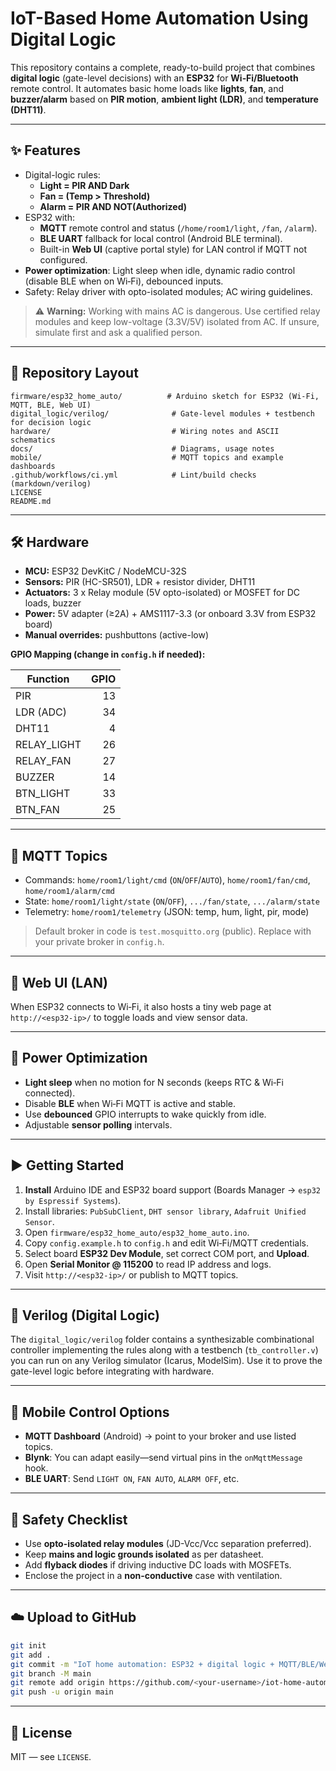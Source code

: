 
# IoT-Based Home Automation Using Digital Logic

This repository contains a complete, ready-to-build project that combines **digital logic** (gate-level decisions) with an **ESP32** for **Wi‑Fi/Bluetooth** remote control. It automates basic home loads like **lights**, **fan**, and **buzzer/alarm** based on **PIR motion**, **ambient light (LDR)**, and **temperature (DHT11)**.

---

## ✨ Features

- Digital-logic rules:
  - **Light = PIR AND Dark**
  - **Fan = (Temp > Threshold)**
  - **Alarm = PIR AND NOT(Authorized)**
- ESP32 with:
  - **MQTT** remote control and status (`/home/room1/light`, `/fan`, `/alarm`).
  - **BLE UART** fallback for local control (Android BLE terminal).
  - Built-in **Web UI** (captive portal style) for LAN control if MQTT not configured.
- **Power optimization**: Light sleep when idle, dynamic radio control (disable BLE when on Wi‑Fi), debounced inputs.
- Safety: Relay driver with opto-isolated modules; AC wiring guidelines.

> ⚠️ **Warning:** Working with mains AC is dangerous. Use certified relay modules and keep low-voltage (3.3V/5V) isolated from AC. If unsure, simulate first and ask a qualified person.

---

## 🧩 Repository Layout

```
firmware/esp32_home_auto/          # Arduino sketch for ESP32 (Wi‑Fi, MQTT, BLE, Web UI)
digital_logic/verilog/              # Gate-level modules + testbench for decision logic
hardware/                           # Wiring notes and ASCII schematics
docs/                               # Diagrams, usage notes
mobile/                             # MQTT topics and example dashboards
.github/workflows/ci.yml            # Lint/build checks (markdown/verilog)
LICENSE
README.md
```

---

## 🛠️ Hardware

- **MCU:** ESP32 DevKitC / NodeMCU-32S
- **Sensors:** PIR (HC-SR501), LDR + resistor divider, DHT11
- **Actuators:** 3 x Relay module (5V opto-isolated) or MOSFET for DC loads, buzzer
- **Power:** 5V adapter (≥2A) + AMS1117-3.3 (or onboard 3.3V from ESP32 board)
- **Manual overrides:** pushbuttons (active-low)

**GPIO Mapping (change in `config.h` if needed):**

| Function         | GPIO |
|------------------|-----:|
| PIR              | 13   |
| LDR (ADC)        | 34   |
| DHT11            | 4    |
| RELAY_LIGHT      | 26   |
| RELAY_FAN        | 27   |
| BUZZER           | 14   |
| BTN_LIGHT        | 33   |
| BTN_FAN          | 25   |

---

## 🔗 MQTT Topics

- Commands: `home/room1/light/cmd` (`ON`/`OFF`/`AUTO`), `home/room1/fan/cmd`, `home/room1/alarm/cmd`
- State:    `home/room1/light/state` (`ON`/`OFF`), `.../fan/state`, `.../alarm/state`
- Telemetry: `home/room1/telemetry` (JSON: temp, hum, light, pir, mode)

> Default broker in code is `test.mosquitto.org` (public). Replace with your private broker in `config.h`.

---

## 📶 Web UI (LAN)

When ESP32 connects to Wi‑Fi, it also hosts a tiny web page at `http://<esp32-ip>/` to toggle loads and view sensor data.

---

## 🔋 Power Optimization

- **Light sleep** when no motion for N seconds (keeps RTC & Wi‑Fi connected).
- Disable **BLE** when Wi‑Fi MQTT is active and stable.
- Use **debounced** GPIO interrupts to wake quickly from idle.
- Adjustable **sensor polling** intervals.

---

## ▶️ Getting Started

1. **Install** Arduino IDE and ESP32 board support (Boards Manager → `esp32 by Espressif Systems`).
2. Install libraries: `PubSubClient`, `DHT sensor library`, `Adafruit Unified Sensor`.
3. Open `firmware/esp32_home_auto/esp32_home_auto.ino`.
4. Copy `config.example.h` to `config.h` and edit Wi‑Fi/MQTT credentials.
5. Select board **ESP32 Dev Module**, set correct COM port, and **Upload**.
6. Open **Serial Monitor @ 115200** to read IP address and logs.
7. Visit `http://<esp32-ip>/` or publish to MQTT topics.

---

## 🧪 Verilog (Digital Logic)

The `digital_logic/verilog` folder contains a synthesizable combinational controller implementing the rules along with a testbench (`tb_controller.v`) you can run on any Verilog simulator (Icarus, ModelSim). Use it to prove the gate-level logic before integrating with hardware.

---

## 📱 Mobile Control Options

- **MQTT Dashboard** (Android) → point to your broker and use listed topics.
- **Blynk**: You can adapt easily—send virtual pins in the `onMqttMessage` hook.
- **BLE UART**: Send `LIGHT ON`, `FAN AUTO`, `ALARM OFF`, etc.

---

## 🧯 Safety Checklist

- Use **opto-isolated relay modules** (JD-Vcc/Vcc separation preferred).
- Keep **mains and logic grounds isolated** as per datasheet.
- Add **flyback diodes** if driving inductive DC loads with MOSFETs.
- Enclose the project in a **non-conductive** case with ventilation.

---

## ☁️ Upload to GitHub

```bash
git init
git add .
git commit -m "IoT home automation: ESP32 + digital logic + MQTT/BLE/WebUI"
git branch -M main
git remote add origin https://github.com/<your-username>/iot-home-automation-digital-logic.git
git push -u origin main
```

---

## 📜 License

MIT — see `LICENSE`.
